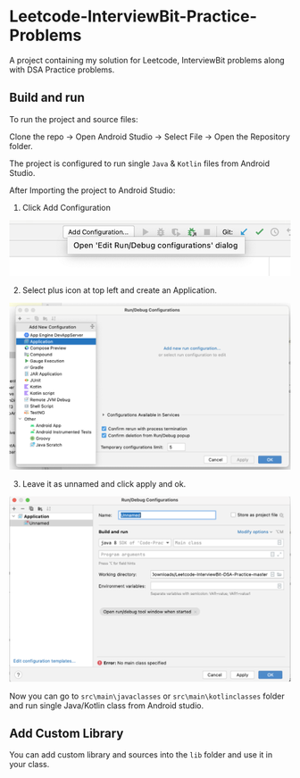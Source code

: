 # Leetcode-InterviewBit-Practice-Problems
A project containing my solution for Leetcode, InterviewBit problems along with DSA Practice problems.

## Build and run

To run the project and source files:

Clone the repo -> Open Android Studio -> Select File -> Open the Repository folder.

The project is configured to run single `Java` & `Kotlin` files from Android Studio.

After Importing the project to Android Studio:

1. Click Add Configuration

![](step_1.png)

2. Select plus icon at top left and create an Application.

![](step_2.png)

3. Leave it as unnamed and click apply and ok.

![](step_3.png)

Now you can go to `src\main\javaclasses` or `src\main\kotlinclasses` folder and run single Java/Kotlin class from Android studio.


## Add Custom Library

You can add custom library and sources into the `lib` folder and use it in your class.